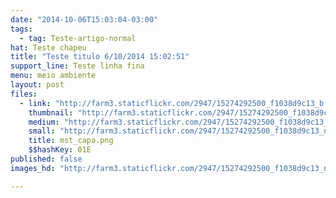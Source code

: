 ```yaml
---
date: "2014-10-06T15:03:04-03:00"
tags:
  - tag: Teste-artigo-normal
hat: Teste chapeu
title: "Teste titulo 6/10/2014 15:02:51"
support_line: Teste linha fina
menu: meio ambiente
layout: post
files:
  - link: "http://farm3.staticflickr.com/2947/15274292500_f1038d9c13_b.jpg"
    thumbnail: "http://farm3.staticflickr.com/2947/15274292500_f1038d9c13_t.jpg"
    medium: "http://farm3.staticflickr.com/2947/15274292500_f1038d9c13_z.jpg"
    small: "http://farm3.staticflickr.com/2947/15274292500_f1038d9c13_n.jpg"
    title: mst_capa.png
    $$hashKey: 01E
published: false
images_hd: "http://farm3.staticflickr.com/2947/15274292500_f1038d9c13_n.jpg"

---
```


